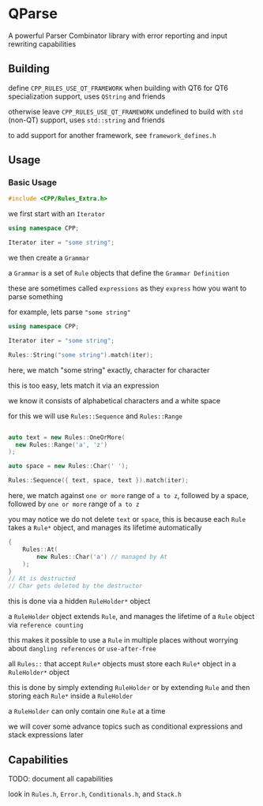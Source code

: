 # QParse
A powerful Parser Combinator library with error reporting and input rewriting capabilities

## Building

define `CPP_RULES_USE_QT_FRAMEWORK` when building with QT6 for QT6 specialization support, uses `QString` and friends

otherwise leave `CPP_RULES_USE_QT_FRAMEWORK` undefined to build with `std` (non-QT) support, uses `std::string` and friends

to add support for another framework, see `framework_defines.h`

## Usage

### Basic Usage

```cpp
#include <CPP/Rules_Extra.h>
```

we first start with an `Iterator`

```cpp
using namespace CPP;

Iterator iter = "some string";
```

we then create a `Grammar`

a `Grammar` is a set of `Rule` objects that define the `Grammar Definition`

these are sometimes called `expressions` as they `express` how you want to parse something

for example, lets parse `"some string"`

```cpp
using namespace CPP;

Iterator iter = "some string";

Rules::String("some string").match(iter);
```

here, we match "some string" exactly, character for character

this is too easy, lets match it via an expression

we know it consists of alphabetical characters and a white space

for this we will use `Rules::Sequence` and `Rules::Range`

```cpp

auto text = new Rules::OneOrMore(
  new Rules::Range('a', 'z')
);

auto space = new Rules::Char(' ');

Rules::Sequence({ text, space, text }).match(iter);
```

here, we match against `one or more` range of `a to z`, followed by a space, followed by `one or more` range of `a to z`

you may notice we do not delete `text` or `space`, this is because each `Rule` takes a `Rule*` object, and manages its lifetime automatically

```cpp
{
    Rules::At(
        new Rules::Char('a') // managed by At
    );
}
// At is destructed
// Char gets deleted by the destructor

```

this is done via a hidden `RuleHolder*` object

a `RuleHolder` object extends `Rule`, and manages the lifetime of a `Rule` object via `reference counting`

this makes it possible to use a `Rule` in multiple places without worrying about `dangling references` or `use-after-free`


all `Rules::` that accept `Rule*` objects must store each `Rule*` object in a `RuleHolder*` object

this is done by simply extending `RuleHolder` or by extending `Rule` and then storing each `Rule*` inside a `RuleHolder`

a `RuleHolder` can only contain one `Rule` at a time



we will cover some advance topics such as conditional expressions and stack expressions later

## Capabilities

TODO: document all capabilities

look in `Rules.h`, `Error.h`, `Conditionals.h`, and `Stack.h`
